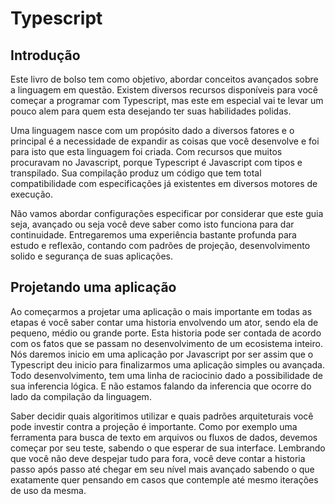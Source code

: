 # Typescript

## Introdução

Este livro de bolso tem como objetivo, abordar conceitos avançados sobre a
linguagem em questão. Existem diversos recursos disponíveis para você começar a
programar com Typescript, mas este em especial vai te levar um pouco alem para
quem esta desejando ter suas habilidades polidas.

Uma linguagem nasce com um propósito dado a diversos fatores e o principal é a
necessidade de expandir as coisas que você desenvolve e foi para isto que esta
linguagem foi criada. Com recursos que muitos procuravam no Javascript, porque
Typescript é Javascript com tipos e transpilado. Sua compilação produz um código
que tem total compatibilidade com especificações já existentes em diversos
motores de execução.

Não vamos abordar configurações especificar por considerar que este guia seja,
avançado ou seja você deve saber como isto funciona para dar continuidade.
Entregaremos uma experiência bastante profunda para estudo e reflexão, contando
com padrões de projeção, desenvolvimento solido e segurança de suas aplicações.

## Projetando uma aplicação

Ao começarmos a projetar uma aplicação o mais importante em todas as etapas é
você saber contar uma historia envolvendo um ator, sendo ela de pequeno, médio
ou grande porte. Esta historia pode ser contada de acordo com os fatos que se
passam no desenvolvimento de um ecosistema inteiro. Nós daremos inicio em uma
aplicação por Javascript por ser assim que o Typescript deu inicio para
finalizarmos uma aplicação simples ou avançada. Todo desenvolvimento, tem uma
linha de raciocinio dado a possibilidade de sua inferencia lógica. E não estamos
falando da inferencia que ocorre do lado da compilação da linguagem.

Saber decidir quais algoritimos utilizar e quais padrões arquiteturais você pode
investir contra a projeção é importante. Como por exemplo uma ferramenta para
busca de texto em arquivos ou fluxos de dados, devemos começar por seu teste,
sabendo o que esperar de sua interface. Lembrando que você não deve despejar
tudo para fora, você deve contar a historia passo após passo até chegar em seu
nível mais avançado sabendo o que exatamente quer pensando em casos que
contemple até mesmo iterações de uso da mesma.
